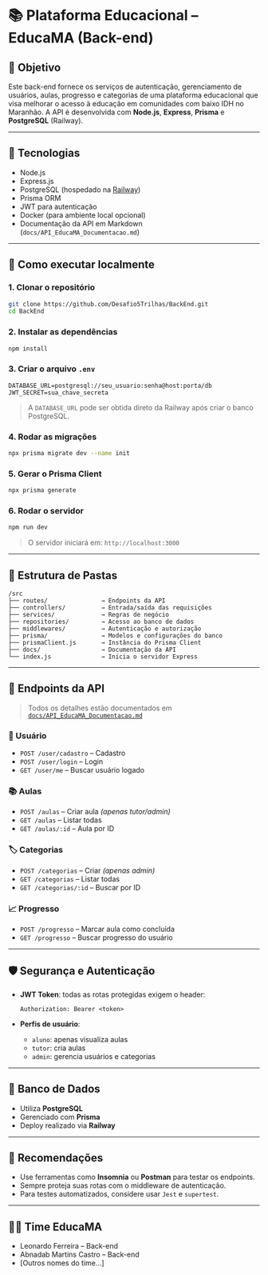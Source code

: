 
# 📚 Plataforma Educacional – EducaMA (Back-end)

## 🎯 Objetivo

Este back-end fornece os serviços de autenticação, gerenciamento de usuários, aulas, progresso e categorias de uma plataforma educacional que visa melhorar o acesso à educação em comunidades com baixo IDH no Maranhão. A API é desenvolvida com **Node.js**, **Express**, **Prisma** e **PostgreSQL** (Railway).

---

## 🚀 Tecnologias

- Node.js
- Express.js
- PostgreSQL (hospedado na [Railway](https://railway.com))
- Prisma ORM
- JWT para autenticação
- Docker (para ambiente local opcional)
- Documentação da API em Markdown (`docs/API_EducaMA_Documentacao.md`)

---

## 🏁 Como executar localmente

### 1. Clonar o repositório

```bash
git clone https://github.com/Desafio5Trilhas/BackEnd.git
cd BackEnd
```

### 2. Instalar as dependências

```bash
npm install
```

### 3. Criar o arquivo `.env`

```env
DATABASE_URL=postgresql://seu_usuario:senha@host:porta/db
JWT_SECRET=sua_chave_secreta
```

> A `DATABASE_URL` pode ser obtida direto da Railway após criar o banco PostgreSQL.

### 4. Rodar as migrações

```bash
npx prisma migrate dev --name init
```

### 5. Gerar o Prisma Client

```bash
npx prisma generate
```

### 6. Rodar o servidor

```bash
npm run dev
```

> O servidor iniciará em: `http://localhost:3000`

---

## 🔧 Estrutura de Pastas

```plaintext
/src
├── routes/               → Endpoints da API
├── controllers/          → Entrada/saída das requisições
├── services/             → Regras de negócio
├── repositories/         → Acesso ao banco de dados
├── middlewares/          → Autenticação e autorização
├── prisma/               → Modelos e configurações do banco
├── prismaClient.js       → Instância do Prisma Client
├── docs/                 → Documentação da API
└── index.js              → Inicia o servidor Express
```

---

## 📂 Endpoints da API

> Todos os detalhes estão documentados em [`docs/API_EducaMA_Documentacao.md`](docs/API_EducaMA_Documentacao.md)

### 👤 Usuário
- `POST /user/cadastro` – Cadastro
- `POST /user/login` – Login
- `GET /user/me` – Buscar usuário logado

### 📚 Aulas
- `POST /aulas` – Criar aula *(apenas tutor/admin)*
- `GET /aulas` – Listar todas
- `GET /aulas/:id` – Aula por ID

### 🏷️ Categorias
- `POST /categorias` – Criar *(apenas admin)*
- `GET /categorias` – Listar todas
- `GET /categorias/:id` – Buscar por ID

### 📈 Progresso
- `POST /progresso` – Marcar aula como concluída
- `GET /progresso` – Buscar progresso do usuário

---

## 🛡️ Segurança e Autenticação

- **JWT Token**: todas as rotas protegidas exigem o header:
  ```
  Authorization: Bearer <token>
  ```

- **Perfis de usuário**:
  - `aluno`: apenas visualiza aulas
  - `tutor`: cria aulas
  - `admin`: gerencia usuários e categorias

---

## 🐘 Banco de Dados

- Utiliza **PostgreSQL**
- Gerenciado com **Prisma**
- Deploy realizado via **Railway**

---

## 🧠 Recomendações

- Use ferramentas como **Insomnia** ou **Postman** para testar os endpoints.
- Sempre proteja suas rotas com o middleware de autenticação.
- Para testes automatizados, considere usar `Jest` e `supertest`.

---

## 🧑‍💻 Time EducaMA

- Leonardo Ferreira – Back-end
- Abnadab Martins Castro – Back-end
- [Outros nomes do time...]
